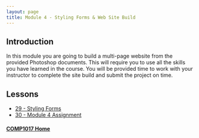 ```yaml
---
layout: page
title: Module 4 - Styling Forms & Web Site Build
---
```

## Introduction
In this module you are going to build a multi-page website from the provided Photoshop documents. This will require you to use all the skills you have learned in the course. You will be provided time to work with your instructor to complete the site build and submit the project on time.

## Lessons
* [29 - Styling Forms](29-styling-forms/)
* [30 - Module 4 Assignment](30-module4-assignment/)

#### [COMP1017 Home](../)